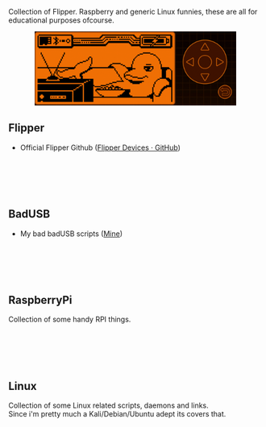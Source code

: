 Collection of Flipper. Raspberry and generic Linux funnies, these are all for educational purposes ofcourse.

<p align="center">
  <img src="assets/animate.gif" width="400" alt="accessibility text">
</p>

## Flipper

- Official Flipper Github ([Flipper Devices · GitHub](https://github.com/flipperdevices))

</br></br></br></br>

## BadUSB

- My bad badUSB scripts ([Mine](https://github.com/mexersus/flipperme/tree/main/badUSB))

</br></br></br></br>

## RaspberryPi

Collection of some handy RPI things.

</br></br></br></br>

## Linux

Collection of some Linux related scripts, daemons and links.  
Since i'm pretty much a Kali/Debian/Ubuntu adept its covers that.


